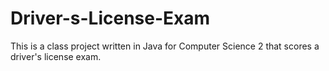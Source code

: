 # Driver-s-License-Exam
This is a class project written in Java for Computer Science 2 that scores a driver's license exam.

